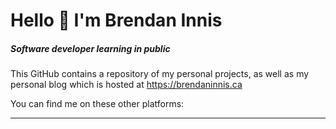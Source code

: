 <h1> Hello 👋 I'm Brendan Innis <h5>Software developer learning in public</h5></h1>


This GitHub contains a repository of my personal projects, as well as my personal blog which is hosted at https://brendaninnis.ca

You can find me on these other platforms:

- - -
